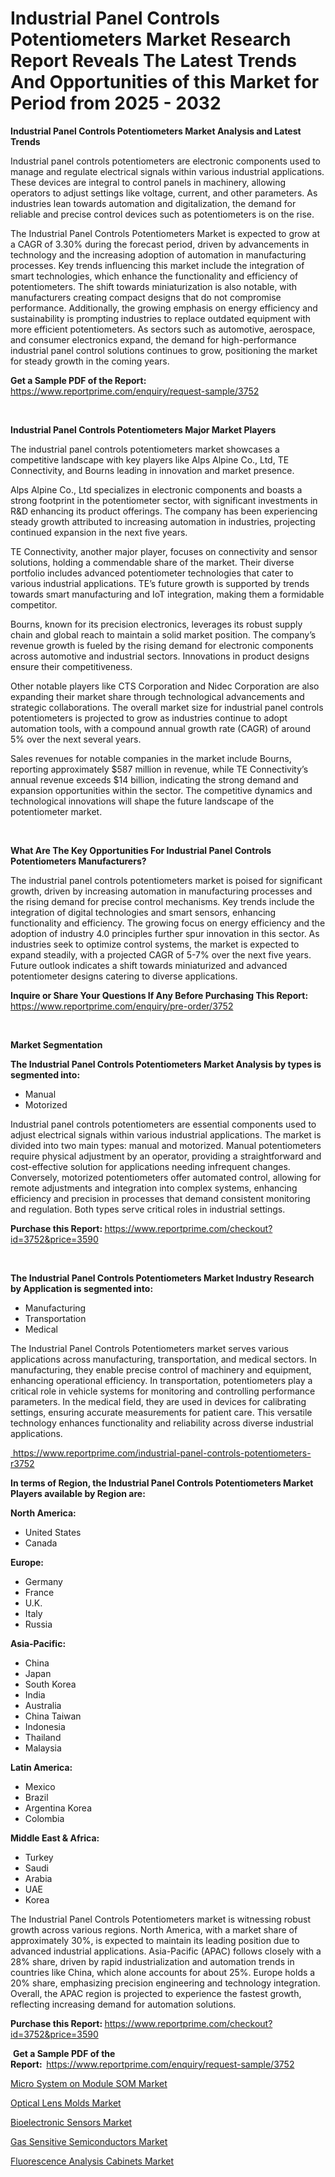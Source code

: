 <p><h1>Industrial Panel Controls Potentiometers Market Research Report Reveals The Latest Trends And Opportunities of this Market for Period from 2025 - 2032</h1></p><p><strong>Industrial Panel Controls Potentiometers Market Analysis and Latest Trends</strong></p>
<p><p>Industrial panel controls potentiometers are electronic components used to manage and regulate electrical signals within various industrial applications. These devices are integral to control panels in machinery, allowing operators to adjust settings like voltage, current, and other parameters. As industries lean towards automation and digitalization, the demand for reliable and precise control devices such as potentiometers is on the rise.</p><p>The Industrial Panel Controls Potentiometers Market is expected to grow at a CAGR of 3.30% during the forecast period, driven by advancements in technology and the increasing adoption of automation in manufacturing processes. Key trends influencing this market include the integration of smart technologies, which enhance the functionality and efficiency of potentiometers. The shift towards miniaturization is also notable, with manufacturers creating compact designs that do not compromise performance. Additionally, the growing emphasis on energy efficiency and sustainability is prompting industries to replace outdated equipment with more efficient potentiometers. As sectors such as automotive, aerospace, and consumer electronics expand, the demand for high-performance industrial panel control solutions continues to grow, positioning the market for steady growth in the coming years.</p></p>
<p><strong>Get a Sample PDF of the Report:&nbsp;</strong> <a href="https://www.reportprime.com/enquiry/request-sample/3752?utm_campaign=1123&utm_medium=2&utm_source=Github&utm_content=ia&utm_term=18032025&utm_id=industrial-panel-controls-potentiometers">https://www.reportprime.com/enquiry/request-sample/3752</a></p>
<p>&nbsp;</p>
<p><strong>Industrial Panel Controls Potentiometers Major Market Players</strong></p>
<p><p>The industrial panel controls potentiometers market showcases a competitive landscape with key players like Alps Alpine Co., Ltd, TE Connectivity, and Bourns leading in innovation and market presence. </p><p>Alps Alpine Co., Ltd specializes in electronic components and boasts a strong footprint in the potentiometer sector, with significant investments in R&D enhancing its product offerings. The company has been experiencing steady growth attributed to increasing automation in industries, projecting continued expansion in the next five years.</p><p>TE Connectivity, another major player, focuses on connectivity and sensor solutions, holding a commendable share of the market. Their diverse portfolio includes advanced potentiometer technologies that cater to various industrial applications. TE’s future growth is supported by trends towards smart manufacturing and IoT integration, making them a formidable competitor.</p><p>Bourns, known for its precision electronics, leverages its robust supply chain and global reach to maintain a solid market position. The company’s revenue growth is fueled by the rising demand for electronic components across automotive and industrial sectors. Innovations in product designs ensure their competitiveness.</p><p>Other notable players like CTS Corporation and Nidec Corporation are also expanding their market share through technological advancements and strategic collaborations. The overall market size for industrial panel controls potentiometers is projected to grow as industries continue to adopt automation tools, with a compound annual growth rate (CAGR) of around 5% over the next several years.</p><p>Sales revenues for notable companies in the market include Bourns, reporting approximately $587 million in revenue, while TE Connectivity’s annual revenue exceeds $14 billion, indicating the strong demand and expansion opportunities within the sector. The competitive dynamics and technological innovations will shape the future landscape of the potentiometer market.</p></p>
<p>&nbsp;</p>
<p><strong>What Are The Key Opportunities For Industrial Panel Controls Potentiometers Manufacturers?</strong></p>
<p><p>The industrial panel controls potentiometers market is poised for significant growth, driven by increasing automation in manufacturing processes and the rising demand for precise control mechanisms. Key trends include the integration of digital technologies and smart sensors, enhancing functionality and efficiency. The growing focus on energy efficiency and the adoption of industry 4.0 principles further spur innovation in this sector. As industries seek to optimize control systems, the market is expected to expand steadily, with a projected CAGR of 5-7% over the next five years. Future outlook indicates a shift towards miniaturized and advanced potentiometer designs catering to diverse applications.</p></p>
<p><strong>Inquire or Share Your Questions If Any Before Purchasing This Report:</strong> <a href="https://www.reportprime.com/enquiry/pre-order/3752?utm_campaign=1123&utm_medium=2&utm_source=Github&utm_content=ia&utm_term=18032025&utm_id=industrial-panel-controls-potentiometers">https://www.reportprime.com/enquiry/pre-order/3752</a></p>
<p>&nbsp;</p>
<p><strong>Market Segmentation</strong></p>
<p><strong>The Industrial Panel Controls Potentiometers Market Analysis by types is segmented into:</strong></p>
<p><ul><li>Manual</li><li>Motorized</li></ul></p>
<p><p>Industrial panel controls potentiometers are essential components used to adjust electrical signals within various industrial applications. The market is divided into two main types: manual and motorized. Manual potentiometers require physical adjustment by an operator, providing a straightforward and cost-effective solution for applications needing infrequent changes. Conversely, motorized potentiometers offer automated control, allowing for remote adjustments and integration into complex systems, enhancing efficiency and precision in processes that demand consistent monitoring and regulation. Both types serve critical roles in industrial settings.</p></p>
<p><strong>Purchase this Report:&nbsp;</strong><a href="https://www.reportprime.com/checkout?id=3752&price=3590&utm_campaign=1123&utm_medium=2&utm_source=Github&utm_content=ia&utm_term=18032025&utm_id=industrial-panel-controls-potentiometers">https://www.reportprime.com/checkout?id=3752&price=3590</a></p>
<p>&nbsp;</p>
<p><strong>The Industrial Panel Controls Potentiometers Market Industry Research by Application is segmented into:</strong></p>
<p><ul><li>Manufacturing</li><li>Transportation</li><li>Medical</li></ul></p>
<p><p>The Industrial Panel Controls Potentiometers market serves various applications across manufacturing, transportation, and medical sectors. In manufacturing, they enable precise control of machinery and equipment, enhancing operational efficiency. In transportation, potentiometers play a critical role in vehicle systems for monitoring and controlling performance parameters. In the medical field, they are used in devices for calibrating settings, ensuring accurate measurements for patient care. This versatile technology enhances functionality and reliability across diverse industrial applications.</p></p>
<p><a href="https://www.reportprime.com/industrial-panel-controls-potentiometers-r3752?utm_campaign=1123&utm_medium=2&utm_source=Github&utm_content=ia&utm_term=18032025&utm_id=industrial-panel-controls-potentiometers">&nbsp;https://www.reportprime.com/industrial-panel-controls-potentiometers-r3752</a></p>
<p><strong>In terms of Region, the Industrial Panel Controls Potentiometers Market Players available by Region are:</strong></p>
<p>
    <p> <strong> North America: </strong>
        <ul>
            <li>United States</li>
            <li>Canada</li>
        </ul>
        </p> 
    <p> <strong> Europe: </strong>
        <ul>
            <li>Germany</li>
            <li>France</li>
            <li>U.K.</li>
            <li>Italy</li>
            <li>Russia</li>
        </ul>
        </p> 
    <p> <strong> Asia-Pacific: </strong>
        <ul>
            <li>China</li>
            <li>Japan</li>
            <li>South Korea</li>
            <li>India</li>
            <li>Australia</li>
            <li>China Taiwan</li>
            <li>Indonesia</li>
            <li>Thailand</li>
            <li>Malaysia</li>
        </ul>
        </p> 
    <p> <strong> Latin America: </strong>
        <ul>
            <li>Mexico</li>
            <li>Brazil</li>
            <li>Argentina Korea</li>
            <li>Colombia</li>
        </ul>
        </p> 
    <p> <strong> Middle East & Africa: </strong>
        <ul>
            <li>Turkey</li>
            <li>Saudi</li>
            <li>Arabia</li>
            <li>UAE</li>
            <li>Korea</li>
        </ul>
    </p>
    </p>
<p><p>The Industrial Panel Controls Potentiometers market is witnessing robust growth across various regions. North America, with a market share of approximately 30%, is expected to maintain its leading position due to advanced industrial applications. Asia-Pacific (APAC) follows closely with a 28% share, driven by rapid industrialization and automation trends in countries like China, which alone accounts for about 25%. Europe holds a 20% share, emphasizing precision engineering and technology integration. Overall, the APAC region is projected to experience the fastest growth, reflecting increasing demand for automation solutions.</p></p>
<p><strong>Purchase this Report: </strong><a href="https://www.reportprime.com/checkout?id=3752&price=3590&utm_campaign=1123&utm_medium=2&utm_source=Github&utm_content=ia&utm_term=18032025&utm_id=industrial-panel-controls-potentiometers">https://www.reportprime.com/checkout?id=3752&price=3590</a></p>
<p>&nbsp;<strong>Get a Sample PDF of the Report:&nbsp;&nbsp;</strong><a href="https://www.reportprime.com/enquiry/request-sample/3752?utm_campaign=1123&utm_medium=2&utm_source=Github&utm_content=ia&utm_term=18032025&utm_id=industrial-panel-controls-potentiometers">https://www.reportprime.com/enquiry/request-sample/3752</a></p>
<p><strong></strong></p>
<p><p><a href="https://github.com/pidlisseas/Market-Research-Report-List-1/blob/main/micro-system-on-module-som-market.md?utm_campaign=1123&utm_medium=2&utm_source=Github&utm_content=ia&utm_term=18032025&utm_id=industrial-panel-controls-potentiometers">Micro System on Module SOM Market</a></p><p><a href="https://github.com/tanckfelli84/Market-Research-Report-List-1/blob/main/optical-lens-molds-market.md?utm_campaign=1123&utm_medium=2&utm_source=Github&utm_content=ia&utm_term=18032025&utm_id=industrial-panel-controls-potentiometers">Optical Lens Molds Market</a></p><p><a href="https://github.com/wakerizaak8g/Market-Research-Report-List-1/blob/main/bioelectronic-sensors-market.md?utm_campaign=1123&utm_medium=2&utm_source=Github&utm_content=ia&utm_term=18032025&utm_id=industrial-panel-controls-potentiometers">Bioelectronic Sensors Market</a></p><p><a href="https://github.com/chkrselia/Market-Research-Report-List-1/blob/main/gas-sensitive-semiconductors-market.md?utm_campaign=1123&utm_medium=2&utm_source=Github&utm_content=ia&utm_term=18032025&utm_id=industrial-panel-controls-potentiometers">Gas Sensitive Semiconductors Market</a></p><p><a href="https://github.com/kaddahblejc/Market-Research-Report-List-1/blob/main/fluorescence-analysis-cabinets-market.md?utm_campaign=1123&utm_medium=2&utm_source=Github&utm_content=ia&utm_term=18032025&utm_id=industrial-panel-controls-potentiometers">Fluorescence Analysis Cabinets Market</a></p></p>